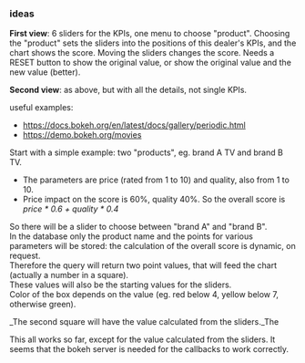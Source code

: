 ### ideas

__First view__: 6 sliders for the KPIs, one menu to choose "product". Choosing the "product" sets the sliders into the positions of this dealer's KPIs, and the chart shows the score.
Moving the sliders changes the score. Needs a RESET button to show the original value, or show the original value and the new value (better).

__Second view__: as above, but with all the details, not single KPIs.


useful examples: 
* https://docs.bokeh.org/en/latest/docs/gallery/periodic.html
* https://demo.bokeh.org/movies


Start with a simple example: two "products", eg. brand A TV and brand B TV. 
* The parameters are price (rated from 1 to 10) and quality, also from 1 to 10. 
* Price impact on the score is 60%, quality 40%. So the overall score is\
   _price * 0.6 + quality * 0.4_

So there will be a slider to choose between "brand A" and "brand B".\
In the database only the product name and the points for various parameters will be stored: the calculation of the overall score is dynamic, on request.\
Therefore the query will return two point values, that will feed the chart (actually a number in a square).\
These values will also be the starting values for the sliders.\
Color of the box depends on the value (eg. red below 4, yellow below 7, otherwise green).

_The second square will have the value calculated from the sliders._The

This all works so far, except for the value calculated from the sliders. It seems that the bokeh server is needed for the callbacks to work correctly.

